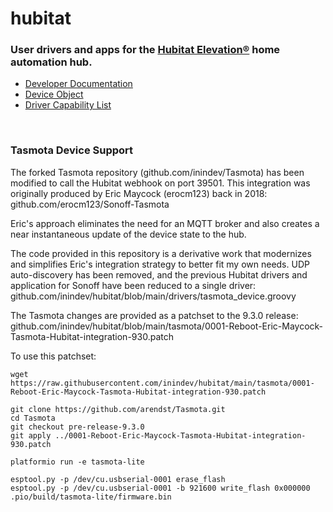 # hubitat

### User drivers and apps for the <a target="_blank" href="https://hubitat.com/">Hubitat Elevation®</a> home automation hub.


 * <a target="_blank" href="https://docs.hubitat.com/index.php?title=Developer_Documentation">Developer Documentation</a>
 * <a target="_blank" href="https://docs.hubitat.com/index.php?title=Device_Object">Device Object</a>
 * <a target="_blank" href="https://docs.hubitat.com/index.php?title=Driver_Capability_List">Driver Capability List</a>

<p>&nbsp;</p>

### Tasmota Device Support

The forked Tasmota repository (github.com/inindev/Tasmota) has been modified to call the Hubitat webhook on port 39501.  This integration was originally produced by Eric Maycock (erocm123) back in 2018: github.com/erocm123/Sonoff-Tasmota

Eric's approach eliminates the need for an MQTT broker and also creates a near instantaneous update of the device state to the hub.

The code provided in this repository is a derivative work that modernizes and simplifies Eric's integration strategy to better fit my own needs.  UDP auto-discovery has been removed, and the previous Hubitat drivers and application for Sonoff have been reduced to a single driver: github.com/inindev/hubitat/blob/main/drivers/tasmota_device.groovy

The Tasmota changes are provided as a patchset to the 9.3.0 release: github.com/inindev/hubitat/blob/main/tasmota/0001-Reboot-Eric-Maycock-Tasmota-Hubitat-integration-930.patch

To use this patchset:

```
wget https://raw.githubusercontent.com/inindev/hubitat/main/tasmota/0001-Reboot-Eric-Maycock-Tasmota-Hubitat-integration-930.patch

git clone https://github.com/arendst/Tasmota.git
cd Tasmota
git checkout pre-release-9.3.0
git apply ../0001-Reboot-Eric-Maycock-Tasmota-Hubitat-integration-930.patch

platformio run -e tasmota-lite

esptool.py -p /dev/cu.usbserial-0001 erase_flash
esptool.py -p /dev/cu.usbserial-0001 -b 921600 write_flash 0x000000 .pio/build/tasmota-lite/firmware.bin
```
